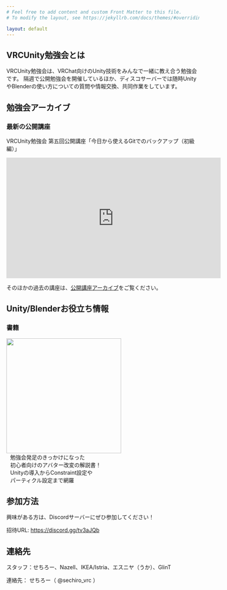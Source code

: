 ```yaml
---
# Feel free to add content and custom Front Matter to this file.
# To modify the layout, see https://jekyllrb.com/docs/themes/#overriding-theme-defaults

layout: default
---
```

## VRCUnity勉強会とは

VRCUnity勉強会は、VRChat向けのUnity技術をみんなで一緒に教え合う勉強会です。
隔週で公開勉強会を開催しているほか、ディスコサーバーでは随時UnityやBlenderの使い方についての質問や情報交換、共同作業をしています。

## 勉強会アーカイブ

### 最新の公開講座

VRCUnity勉強会 第五回公開講座「今日から使えるGitでのバックアップ（初級編）」

<iframe width="560" height="315" src="https://www.youtube.com/embed/PZQNQLLOGaI" frameborder="0" allow="autoplay; encrypted-media" allowfullscreen></iframe>


そのほかの過去の講座は、[公開講座アーカイブ](/archive)をご覧ください。


## Unity/Blenderお役立ち情報

### 書籍
<div style="float:left">
<img src="/assets/images/nazell_unity_book.jpg" width="300px">
</div>
<div style="float:left;margin-left:10px;">勉強会発足のきっかけになった<br>初心者向けのアバター改変の解説書！<br>
Unityの導入からConstraint設定や<br>パーティクル設定まで網羅</div>
<div style="clear:both;"></div>


## 参加方法

興味がある方は、Discordサーバーにぜひ参加してください！

招待URL: https://discord.gg/tv3aJQb


## 連絡先

スタッフ：せちろー、Nazell、IKEA/Istria、エスニヤ（うか）、GlinT

 連絡先：  せちろー（ @sechiro_vrc ）